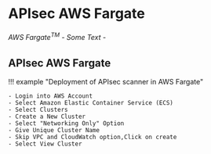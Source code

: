 # APIsec AWS Fargate


###### AWS Fargate<sup>TM</sup> - Some Text - 


## APIsec AWS Fargate

!!! example "Deployment of APIsec scanner in AWS Fargate"

	- Login into AWS Account
	- Select Amazon Elastic Container Service (ECS)
	- Select Clusters
	- Create a New Cluster
	- Select "Networking Only" Option
	- Give Unique Cluster Name
	- Skip VPC and CloudWatch option,Click on create 
	- Select View Cluster
	
